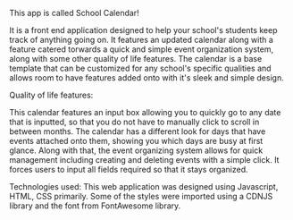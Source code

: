 This app is called School Calendar!

It is a front end application designed to help your school's students keep track of anything going on. It features an updated calendar along with a feature catered torwards a quick and simple event organization system, along with some other quality of life features. The calendar is a base template that can be customized for any school's specific qualities and allows room to have features added onto with it's sleek and simple design.


Quality of life features:

This calendar features an input box allowing you to quickly go to any date that is inputted, so that you do not have to manually click to scroll in between months. The calendar has a different look for days that have events attached onto them, showing you which days are busy at first glance. Along with that, the event organizing system allows for quick management including creating and deleting events with a simple click. It forces users to input all fields required so that it stays organized. 

Technologies used: 
This web application was designed using Javascript, HTML, CSS primarily. Some of the styles were imported using a CDNJS library and the font from FontAwesome library.




